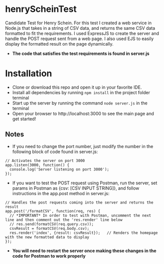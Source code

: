 # henryScheinTest

Candidate Test for Henry Schein. For this test I created a web service in Node.js that takes in a string of CSV data, and returns the
same CSV data formatted to fit the requirements. I used ExpressJS to create the server and handle the POST request sent from a web page.
I also used EJS to easily display the formatted result on the page dynamically. 
- **The code that satisfies the test requirements is found in
server.js**

# Installation

- Clone or download this repo and open it up in your favorite IDE. 
- Install all dependencies by running `npm install` in the project folder terminal
- Start up the server by running the command `node server.js` in the terminal
- Open your browser to http://localhost:3000 to see the main page and get started!

## Notes

- If you need to change the port number, just modify the number in the following block of code found in server.js:
```
// Activates the server on port 3000
app.listen(3000, function() {
  console.log('Server listening on port 3000');
});
```
- If you want to test the POST request using Postman, run the server, set params in Postman as {csv: [CSV INPUT STRING]}, 
and follow instructions in the app.post method in server.js:
```
// Handles the post requests coming into the server and returns the result
app.post('/formatCSV', function(req, res) {
  // *IMPORTANT* In order to test with Postman, uncomment the next line and then comment out the 'res.render' line below
  // res.send(formatCSV(req.query.csv));
  csvResult = formatCSV(req.body.csv);
  res.render('index', {result: csvResult});   // Renders the homepage with the new formatted data to display
});
```
- **You will need to restart the server once making these changes
in the code for Postman to work properly**